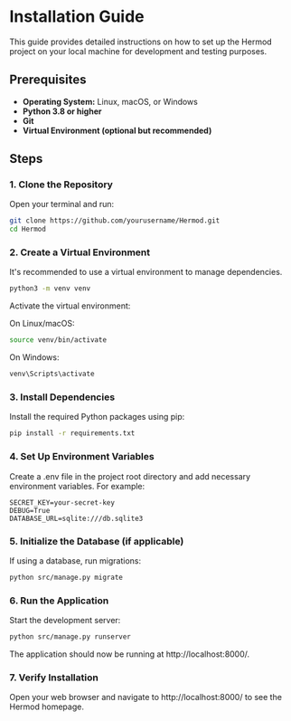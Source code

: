 # Installation Guide

This guide provides detailed instructions on how to set up the Hermod project on your local machine for development and testing purposes.

## Prerequisites

- **Operating System:** Linux, macOS, or Windows
- **Python 3.8 or higher**
- **Git**
- **Virtual Environment (optional but recommended)**

## Steps

### 1. Clone the Repository

Open your terminal and run:

```bash
git clone https://github.com/yourusername/Hermod.git
cd Hermod
```
### 2. Create a Virtual Environment
It's recommended to use a virtual environment to manage dependencies.

``` bash
python3 -m venv venv
```
Activate the virtual environment:

On Linux/macOS:
```bash
source venv/bin/activate
```
On Windows:
```bash
venv\Scripts\activate
```
### 3. Install Dependencies

Install the required Python packages using pip:
```bash
pip install -r requirements.txt
```
### 4. Set Up Environment Variables
Create a .env file in the project root directory and add necessary environment variables. For example:
```env
SECRET_KEY=your-secret-key
DEBUG=True
DATABASE_URL=sqlite:///db.sqlite3
```
### 5. Initialize the Database (if applicable)
If using a database, run migrations:
```bash
python src/manage.py migrate
```
### 6. Run the Application
Start the development server:
```bash
python src/manage.py runserver
```
The application should now be running at http://localhost:8000/.

### 7. Verify Installation
Open your web browser and navigate to http://localhost:8000/ to see the Hermod homepage.
